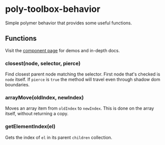# poly-toolbox-behavior
Simple polymer behavior that provides some useful functions.

## Functions

Visit the [component page](http://pkaske.github.io/poly-toolbox-behavior) for demos and in-depth docs.

### closest(node, selector, pierce)
Find closest parent node matching the selector.
First node that's checked is `node` itself.
If `pierce` is `true` the method will travel even through shadow dom boundaries.

### arrayMove(oldIndex, newIndex)
Moves an array item from `oldIndex` to `newIndex`.
This is done on the array itself, without returning a copy.

### getElementIndex(el)
Gets the index of `el` in its parent `children` collection.
